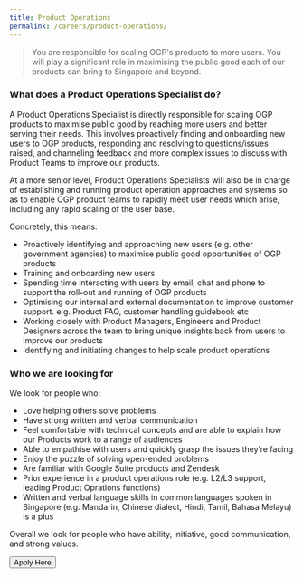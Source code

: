 ```yaml
---
title: Product Operations
permalink: /careers/product-operations/
---
```



> You are responsible for scaling OGP's products to more users. You will play a significant role in maximising the public good each of our products can bring to Singapore and beyond.

### **What does a Product Operations Specialist do?**
A Product Operations Specialist is directly responsible for scaling OGP products to maximise public good by reaching more users and better serving their needs. This involves proactively finding and onboarding new users to OGP products, responding and resolving to questions/issues raised, and channeling feedback and more complex issues to discuss with Product Teams to improve our products. 

At a more senior level, Product Operations Specialists will also be in charge of establishing and running product operation approaches and systems so as to enable OGP product teams to rapidly meet user needs which arise, including any rapid scaling of the user base.

Concretely, this means:
* Proactively identifying and approaching new users (e.g. other government agencies) to maximise public good opportunities of OGP products
* Training and onboarding new users
* Spending time interacting with users by email, chat and phone to support the roll-out and running of OGP products
* Optimising our internal and external documentation to improve customer support. e.g. Product FAQ, customer handling guidebook etc
* Working closely with Product Managers, Engineers and Product Designers across the team to bring unique insights back from users to improve our products
* Identifying and initiating changes to help scale product operations

### **Who we are looking for**
We look for people who:

* Love helping others solve problems
* Have strong written and verbal communication
* Feel comfortable with technical concepts and are able to explain how our Products work to a range of audiences
* Able to empathise with users and quickly grasp the issues they’re facing
* Enjoy the puzzle of solving open-ended problems
* Are familiar with Google Suite products and Zendesk
* Prior experience in a product operations role (e.g. L2/L3 support, leading Product Oprations functions)
* Written and verbal language skills in common languages spoken in Singapore (e.g. Mandarin, Chinese dialect, Hindi, Tamil, Bahasa Melayu) is a plus

Overall we look for people who have ability, initiative, good communication, and strong values.

<a href="https://opengovernmentproducts.recruitee.com/#section-89477" target="_blank">
    <button class="bp-button is-secondary is-medium has-text-white is-uppercase search-button">
        Apply Here
    </button>
</a>